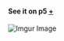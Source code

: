 
#### See it on p5 [+](https://editor.p5js.org/Dani.CA/full/uXoF-LeCh)

![Imgur Image](https://i.imgur.com/VBtegRN.png) 

